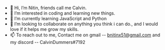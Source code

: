 - 👋 Hi, I’m Nitin, friends call me Calvin.
- 👀 I’m interested in coding and learning new things.
- 🌱 I’m currently learning JavaScript and Python
- 💞️ I’m looking to collaborate on anything you think i can do., and I would love if it helps me grow my skills.
- 📫 To reach out to me, Contact me on gmail -- bnitinx51@gmail.com and my discord -- CalvinDummers#7192

<!---
nitin264/nitin264 is a ✨ special ✨ repository because its `README.md` (this file) appears on your GitHub profile.
You can click the Preview link to take a look at your changes.
--->
